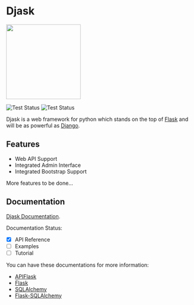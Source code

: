# Djask

<img src="https://raw.githubusercontent.com/z-t-y/Djask/main/icon/djask.svg" width="200">

![Test Status](https://github.com/z-t-y/Djask/workflows/Test/badge.svg)
![Test Status](https://github.com/z-t-y/Djask/workflows/Lint/badge.svg)

Djask is a web framework for python which stands on the top of [Flask](https://flask.palletsproject.com) and will be as powerful as [Django](https://djangoproject.com).

## Features

- Web API Support
- Integrated Admin Interface
- Integrated Bootstrap Support

More features to be done...

## Documentation

[Djask Documentation](https://djask.readthedocs.io).

Documentation Status:
- [x] API Reference
- [ ] Examples
- [ ] Tutorial

You can have these documentations for more information:

- [APIFlask](https://apiflask.com)
- [Flask](https://flask.palletsprojects.com)
- [SQLAlchemy](https://www.sqlalchemy.org)
- [Flask-SQLAlchemy](https://flask-sqlalchemy.palletsprojects.com)
